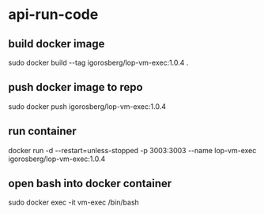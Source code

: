 # api-run-code

## build docker image

sudo docker build --tag igorosberg/lop-vm-exec:1.0.4 .

## push docker image to repo

sudo docker push igorosberg/lop-vm-exec:1.0.4

## run container

docker run -d --restart=unless-stopped -p 3003:3003 --name lop-vm-exec igorosberg/lop-vm-exec:1.0.4

## open bash into docker container

sudo docker exec -it vm-exec /bin/bash
